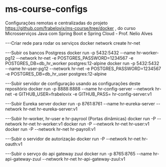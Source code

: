 # ms-course-configs
Configurações remotas e centralizadas do projeto https://github.com/frabelovix/ms-course/tree/docker , do curso Microsserviços Java com Spring Boot e Spring Cloud - Prof. Nelio Alves


---Criar rede para rodar os serviços
docker network create hr-net

---Subir os bancos Postgress
docker run -p 5432:5432 --name hr-worker-pg12 --network hr-net -e POSTGRES_PASSWORD=1234567 -e POSTGRES_DB=db_hr_worker postgres:12-alpine
docker run -p 5432:5432 --name hr-user-pg12 --network hr-net -e POSTGRES_PASSWORD=1234567 -e POSTGRES_DB=db_hr_user postgres:12-alpine

---Subir servidor de configuração usando as configurações deste repositório
docker run -p 8888:8888 --name hr-config-server --network hr-net -e GITHUB_USER=frabelovix -e GITHUB_PASS= hr-config-server:v1

---Subir Eureka server
docker run -p 8761:8761 --name hr-eureka-server --network hr-net hr-eureka-server:v1

---Subir hr-worker, hr-user e hr-payrool (Portas dinâmicas)
docker run -P --network hr-net hr-worker:v1
docker run -P --network hr-net hr-user:v1
docker run -P --network hr-net hr-payroll:v1

---Subir o servidor de autorização
docker run -P --network hr-net hr-oauth:v1

---Subir o servço do api gateway zuul
docker run -p 8765:8765 --name hr-api-gateway-zuul --network hr-net hr-api-gateway-zuul:v1

